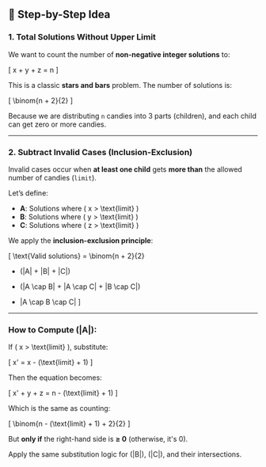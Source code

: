 ## 🧠 Step-by-Step Idea

### 1. **Total Solutions Without Upper Limit**

We want to count the number of **non-negative integer solutions** to:

\[
x + y + z = n
\]

This is a classic **stars and bars** problem. The number of solutions is:

\[
\binom{n + 2}{2}
\]

Because we are distributing `n` candies into 3 parts (children), and each child can get zero or more candies.

---

### 2. **Subtract Invalid Cases (Inclusion-Exclusion)**

Invalid cases occur when **at least one child** gets **more than** the allowed number of candies (`limit`).

Let’s define:

- **A**: Solutions where \( x > \text{limit} \)
- **B**: Solutions where \( y > \text{limit} \)
- **C**: Solutions where \( z > \text{limit} \)

We apply the **inclusion-exclusion principle**:

\[
\text{Valid solutions} = \binom{n + 2}{2}
- (|A| + |B| + |C|)
+ (|A \cap B| + |A \cap C| + |B \cap C|)
- |A \cap B \cap C|
\]

---

### How to Compute \(|A|\):

If \( x > \text{limit} \), substitute:

\[
x' = x - (\text{limit} + 1)
\]

Then the equation becomes:

\[
x' + y + z = n - (\text{limit} + 1)
\]

Which is the same as counting:

\[
\binom{n - (\text{limit} + 1) + 2}{2}
\]

But **only if** the right-hand side is **≥ 0** (otherwise, it's 0).

Apply the same substitution logic for \(|B|\), \(|C|\), and their intersections.
